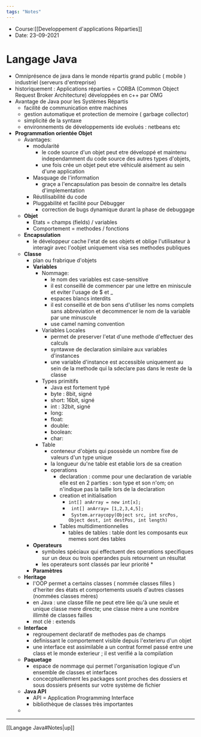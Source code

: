 ```yaml
---
tags: "Notes"
---
```


* Course:[[Developpement d'applications Réparties]]
* Date: 23-09-2021 


# Langage Java
* Omniprésence de java dans le monde répartis grand public ( mobile ) industriel (serveurs d'entreprise)
* historiquement : Applications réparties = CORBA (Common Object Request Broker Architecture) développées en c++ par OMG
* Avantage de Java pour les Systèmes Répartis
	* facilité de communication entre machines 
	* gestion automatique et protection de memoire ( garbage collector)
	* simplicité de la syntaxe 
	* environnements de développements ide evolués : netbeans etc 
* **Programmation orientée Objet** 
	*  Avantages: 
		* modularité 
			* le code source d'un objet peut etre développé et maintenu independamment du code source des autres types d'objets, 
			* une fois crée un objet peut etre véhiculé aisément au sein d'une application 
		* Masquage de l'information 
			* graçe a l'encapsulation pas besoin de connaitre les details d'implementation 
		* Réutilisabilité du code 
		* Pluggabilité et facilité pour Débugger 
			* correction de bugs dynamique durant la phase de debuggage 
	* **Objet** 
		* Etats = champs (fields)  / variables 
		* Comportement = methodes / fonctions 
	* **Encapsulation** 
		* le développeur cache l'etat de ses objets et oblige l'utilisateur à interagir avec l'oobjet uniquement visa ses methodes publiques
	* **Classe**
		* plan ou frabrique d'objets 
		* **Variables**
			* Nommage: 
				* le nom des variables est case-sensitive 
				* il est conseillé de commencer par une lettre en miniscule et eviter l'usage de $ et _ 
				* espaces blancs interdits 
				* il est conseillé et de bon sens d'utiliser les noms complets sans abbreviation et decommencer le nom de la variable par une minuscule
				* use camel naming convention
			* Variables Locales 
				* permet de preserver l'etat d'une methode d'effectuer des calculs 
				* syntawxe de declaration similaire aux variables d'instances
				* une variable d'instance est accessible uniquement au sein de la methode qui la sdeclare pas dans le reste de la classe 
			* Types primitifs 
				* Java est fortement typé 
				* byte : 8bit, signé
				* short: 16bit, signé
				* int : 32bit, signé
				* long: 
				* float:
				* double: 
				* boolean: 
				* char:	
			* Table 
				* conteneur d'objets qui psossède un nombre fixe de valeurs d'un type unique 
				* la longueur du'ne table est etablie lors de sa creation
				* operations 
					* declaration : comme pour une declaration de variable elle est en 2 parties : son type et son n'om; on n'indique pas la taille lors de la declaration 
					* creation et initialisation 
						* ``` int[] anArray = new int[x]; ``` 
						* ``` int[] anArray= [1,2,3,4,5];```
						* ``` System.arraycopy(Object src, int srcPos, Object dest, int destPos, int length)``` 
					* Tables multidimentionnelles 
						* tables de tables : table dont les composants eux memes sont des tables 
		* **Operateurs**
			* symboles spéciaux qui effectuent des operations specifiques sur un deux ou trois operandes puis retournent un résultat 
			* les operateurs sont classés par leur priorité 
				* 
		* **Paramètres**
	* **Heritage**
		* l'OOP permet a certains classes ( nommée classes filles ) d'heriter des états et comportements usuels d'autres classes (nommées classes mères)
		* en Java : une classe fille ne peut etre liée qu'à une seule et unique classe mere directe; une classe mère a une nombre illimité de classes failles
		* mot clé : extends 
	* **Interface**
		* regroupement declaratif de methodes pas de champs 
		* definissant le comportement visible depuis l'exterieru d'un objet 
		* une interface est assimilable a un contrat formel passé entre une class et  le monde exterieur ; il est verifié a la compilation 
	* **Paquetage**
		* espace de nommage qui permet l'organisation logique d'un ensemble de classes et interfaces 
		* concecptuellement les packages sont proches des dossiers et sous dossiers présents sur votre système de fichier 
	* **Java API**
		* API = Application Programming Interface
		* bibliothèque de classes très importantes 
	* 





---
[[Langage Java#Notes|up]]